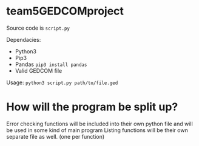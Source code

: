 # team5GEDCOMproject
Source code is `script.py`

Dependacies:
* Python3
* Pip3
* Pandas `pip3 install pandas`
* Valid GEDCOM file

Usage:
`python3 script.py path/to/file.ged`

# How will the program be split up?

Error checking functions will be included into their own python file and will be used in some kind of main program
Listing functions will be their own separate file as well. (one per function)
